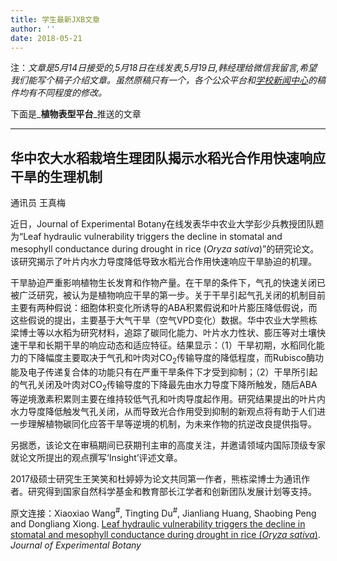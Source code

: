 ```yaml
---
title: 学生最新JXB文章
author: ''
date: 2018-05-21
---
```

注：_文章是5月14日接受的,5月18日在线发表,5月19日,韩经理给微信我留言,希望我们能写个稿子介绍文章。虽然原稿只有一个，各个公众平台和[学校新闻中心](http://news.hzau.edu.cn/2018/0522/51987.shtml)的稿件均有不同程度的修改。_


下面是_**植物表型平台**_推送的文章

-----------------

## **华中农大水稻栽培生理团队揭示水稻光合作用快速响应干旱的生理机制**

通讯员 王真梅

近日，Journal of Experimental Botany在线发表华中农业大学彭少兵教授团队题为“Leaf hydraulic vulnerability triggers the decline in stomatal and mesophyll conductance during drought in rice (_Oryza sativa_)”的研究论文。该研究揭示了叶片内水力导度降低导致水稻光合作用快速响应干旱胁迫的机理。

干旱胁迫严重影响植物生长发育和作物产量。在干旱的条件下，气孔的快速关闭已被广泛研究，被认为是植物响应干旱的第一步。关于干旱引起气孔关闭的机制目前主要有两种假说：细胞体积变化所诱导的ABA积累假说和叶片膨压降低假说，而这些假说的提出，主要基于大气干旱（空气VPD变化）数据。华中农业大学熊栋梁博士等以水稻为研究材料，追踪了碳同化能力、叶片水力性状、膨压等对土壤快速干旱和长期干旱的响应动态和适应特征。结果显示：（1）干旱初期，水稻同化能力的下降幅度主要取决于气孔和叶肉对CO<sub>2</sub>传输导度的降低程度，而Rubisco酶功能及电子传递复合体的功能只有在严重干旱条件下才受到抑制；（2）干旱所引起的气孔关闭及叶肉对CO<sub>2</sub>传输导度的下降最先由水力导度下降所触发，随后ABA等逆境激素积累则主要在维持较低气孔和叶肉导度起作用。研究结果提出的叶片内水力导度降低触发气孔关闭，从而导致光合作用受到抑制的新观点将有助于人们进一步理解植物碳同化应答干旱等逆境的机制，为未来作物的抗逆改良提供指导。

另据悉，该论文在审稿期间已获期刊主审的高度关注，并邀请领域内国际顶级专家就论文所提出的观点撰写‘Insight’评述文章。

2017级硕士研究生王笑笑和杜婷婷为论文共同第一作者，熊栋梁博士为通讯作者。研究得到国家自然科学基金和教育部长江学者和创新团队发展计划等支持。

原文连接：Xiaoxiao Wang<sup>#</sup>, Tingting Du<sup>#</sup>, Jianliang Huang, Shaobing Peng and Dongliang Xiong. [Leaf hydraulic vulnerability triggers the decline in stomatal and mesophyll conductance during drought in rice (_Oryza sativa_)](https://doi.ory/10.1093/jxb/ery188). _Journal of Experimental Botany_ 

<br/>
<br/>